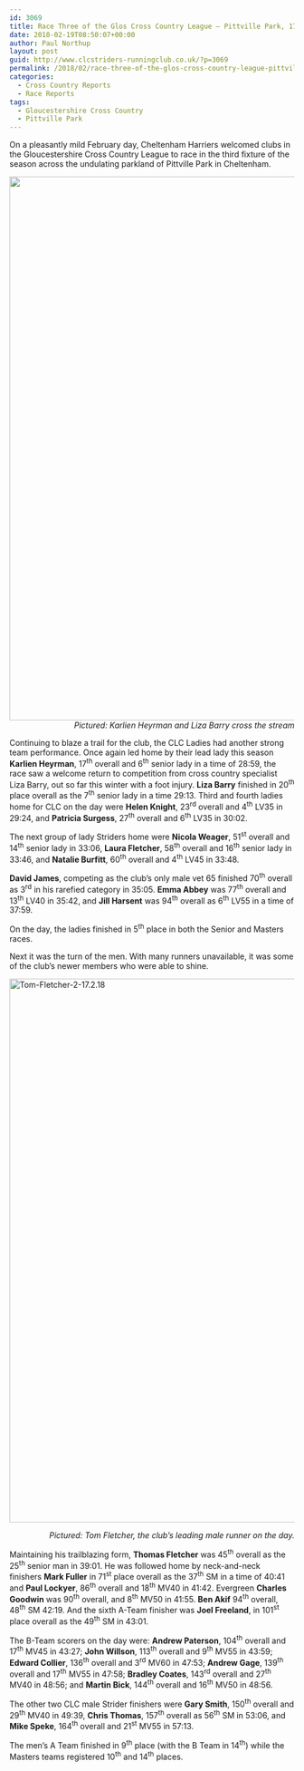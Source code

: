 ```yaml
---
id: 3069
title: Race Three of the Glos Cross Country League – Pittville Park, 17.2.18
date: 2018-02-19T08:50:07+00:00
author: Paul Northup
layout: post
guid: http://www.clcstriders-runningclub.co.uk/?p=3069
permalink: /2018/02/race-three-of-the-glos-cross-country-league-pittville-park-17-2-18/
categories:
  - Cross Country Reports
  - Race Reports
tags:
  - Gloucestershire Cross Country
  - Pittville Park
---
```

On a pleasantly mild February day, Cheltenham Harriers welcomed clubs in the Gloucestershire Cross Country League to race in the third fixture of the season across the undulating parkland of Pittville Park in Cheltenham.

<p style="text-align: right;">
  <a href="http://www.clcstriders-runningclub.co.uk/wplive/wp-content/uploads/2018/02/Karlien-Liza-17.2.18.jpg"><img class="size-full wp-image-3070 alignleft" src="http://www.clcstriders-runningclub.co.uk/wplive/wp-content/uploads/2018/02/Karlien-Liza-17.2.18.jpg" alt="Karlien-Liza-17.2.18" width="640" height="960" srcset="http://www.clcstriders-runningclub.co.uk/wplive/wp-content/uploads/2018/02/Karlien-Liza-17.2.18.jpg 640w, http://www.clcstriders-runningclub.co.uk/wplive/wp-content/uploads/2018/02/Karlien-Liza-17.2.18-200x300.jpg 200w" sizes="(max-width: 640px) 100vw, 640px" /></a><em>Pictured: Karlien Heyrman and Liza Barry cross the stream</em>
</p>

Continuing to blaze a trail for the club, the CLC Ladies had another strong team performance. Once again led home by their lead lady this season **Karlien Heyrman**, 17<sup>th</sup> overall and 6<sup>th</sup> senior lady in a time of 28:59, the race saw a welcome return to competition from cross country specialist Liza Barry, out so far this winter with a foot injury. **Liza Barry** finished in 20<sup>th</sup> place overall as the 7<sup>th</sup> senior lady in a time 29:13. Third and fourth ladies home for CLC on the day were **Helen Knight**, 23<sup>rd</sup> overall and 4<sup>th</sup> LV35 in 29:24, and **Patricia Surgess**, 27<sup>th</sup> overall and 6<sup>th</sup> LV35 in 30:02.

The next group of lady Striders home were **Nicola Weager**, 51<sup>st</sup> overall and 14<sup>th</sup> senior lady in 33:06, **Laura Fletcher**, 58<sup>th</sup> overall and 16<sup>th</sup> senior lady in 33:46, and **Natalie Burfitt**, 60<sup>th</sup> overall and 4<sup>th</sup> LV45 in 33:48.

**David James**, competing as the club’s only male vet 65 finished 70<sup>th</sup> overall as 3<sup>rd</sup> in his rarefied category in 35:05. **Emma Abbey** was 77<sup>th</sup> overall and 13<sup>th</sup> LV40 in 35:42, and **Jill Harsent** was 94<sup>th</sup> overall as 6<sup>th</sup> LV55 in a time of 37:59.

On the day, the ladies finished in 5<sup>th</sup> place in both the Senior and Masters races.

Next it was the turn of the men. With many runners unavailable, it was some of the club’s newer members who were able to shine.

[<img class="alignnone size-full wp-image-3071" src="http://www.clcstriders-runningclub.co.uk/wplive/wp-content/uploads/2018/02/Tom-Fletcher-2-17.2.18.jpg" alt="Tom-Fletcher-2-17.2.18" width="640" height="960" srcset="http://www.clcstriders-runningclub.co.uk/wplive/wp-content/uploads/2018/02/Tom-Fletcher-2-17.2.18.jpg 640w, http://www.clcstriders-runningclub.co.uk/wplive/wp-content/uploads/2018/02/Tom-Fletcher-2-17.2.18-200x300.jpg 200w" sizes="(max-width: 640px) 100vw, 640px" />](http://www.clcstriders-runningclub.co.uk/wplive/wp-content/uploads/2018/02/Tom-Fletcher-2-17.2.18.jpg)

<p style="text-align: right;">
  <em>Pictured: Tom Fletcher, the club’s leading male runner on the day.</em>
</p>

Maintaining his trailblazing form, **Thomas Fletcher** was 45<sup>th</sup> overall as the 25<sup>th</sup> senior man in 39:01. He was followed home by neck-and-neck finishers **Mark Fuller** in 71<sup>st</sup> place overall as the 37<sup>th</sup> SM in a time of 40:41 and **Paul Lockyer**, 86<sup>th</sup> overall and 18<sup>th</sup> MV40 in 41:42. Evergreen **Charles Goodwin** was 90<sup>th</sup> overall, and 8<sup>th</sup> MV50 in 41:55. **Ben Akif** 94<sup>th</sup> overall, 48<sup>th</sup> SM 42:19. And the sixth A-Team finisher was **Joel Freeland**, in 101<sup>st</sup> place overall as the 49<sup>th</sup> SM in 43:01.

The B-Team scorers on the day were: **Andrew Paterson**, 104<sup>th</sup> overall and 17<sup>th</sup> MV45 in 43:27; **John Willson**, 113<sup>th</sup> overall and 9<sup>th</sup> MV55 in 43:59; **Edward Collier**, 136<sup>th</sup> overall and 3<sup>rd</sup> MV60 in 47:53; **Andrew Gage**, 139<sup>th</sup> overall and 17<sup>th</sup> MV55 in 47:58; **Bradley Coates**, 143<sup>rd</sup> overall and 27<sup>th</sup> MV40 in 48:56; and **Martin Bick**, 144<sup>th</sup> overall and 16<sup>th</sup> MV50 in 48:56.

The other two CLC male Strider finishers were **Gary Smith**, 150<sup>th</sup> overall and 29<sup>th</sup> MV40 in 49:39, **Chris Thomas**, 157<sup>th</sup> overall as 56<sup>th</sup> SM in 53:06, and **Mike Speke**, 164<sup>th</sup> overall and 21<sup>st</sup> MV55 in 57:13.

The men’s A Team finished in 9<sup>th</sup> place (with the B Team in 14<sup>th</sup>) while the Masters teams registered 10<sup>th</sup> and 14<sup>th</sup> places.